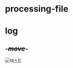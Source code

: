 # processing-file
# log
## *-~~move~~-*
![텍스트](http://winterwind1234.tistory.com/entry/%EB%9D%BC%EC%9D%BC%EB%9D%BD-%EA%BD%83%EB%A7%90 "라일락")
